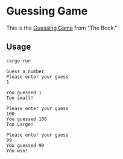 # Guessing Game

This is the [Guessing Game](https://doc.rust-lang.org/book/ch02-00-guessing-game-tutorial.html) from "The Book."

## Usage

```
cargo run

Guess a number
Please enter your guess
1

You guessed 1
Too small!

Please enter your guess
100
You guessed 100
Too Large!

Please enter your guess
99
You guessed 99
You win!
```

